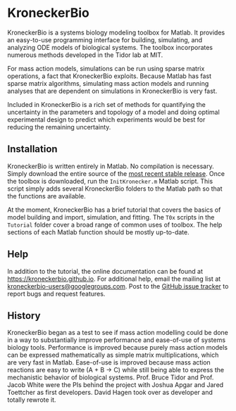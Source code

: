 KroneckerBio
============

KroneckerBio is a systems biology modeling toolbox for Matlab. It provides an easy-to-use programming interface for building, simulating, and analyzing ODE models of biological systems. The toolbox incorporates numerous methods developed in the Tidor lab at MIT.

For mass action models, simulations can be run using sparse matrix operations, a fact that KroneckerBio exploits. Because Matlab has fast sparse matrix algorithms, simulating mass action models and running analyses that are dependent on simulations in KroneckerBio is very fast.

Included in KroneckerBio is a rich set of methods for quantifying the uncertainty in the parameters and topology of a model and doing optimal experimental design to predict which experiments would be best for reducing the remaining uncertainty.

Installation
------------

KroneckerBio is written entirely in Matlab. No compilation is necessary. Simply download the entire source of the [most recent stable release](https://github.com/kroneckerbio/kroneckerbio/archive/stable.zip). Once the toolbox is downloaded, run the `InitKronecker.m` Matlab script. This script simply adds several KroneckerBio folders to the Matlab path so that the functions are available.

At the moment, KroneckerBio has a brief tutorial that covers the basics of model building and import, simulation, and fitting. The `T0x` scripts in the `Tutorial` folder cover a broad range of common uses of toolbox. The help sections of each Matlab function should be mostly up-to-date.

Help
----

In addition to the tutorial, the online documentation can be found at https://kroneckerbio.github.io. For additional help, email the mailing list at kroneckerbio-users@googlegroups.com. Post to the [GitHub issue tracker](https://github.com/kroneckerbio/kroneckerbio/issues) to report bugs and request features.

History
-------

KroneckerBio began as a test to see if mass action modelling could be done in a way to substantially improve performance and ease-of-use of systems biology tools. Performance is improved because purely mass action models can be expressed mathematically as simple matrix multiplications, which are very fast in Matlab. Ease-of-use is improved because mass action reactions are easy to write (A + B -> C) while still being able to express the mechanistic behavior of biological systems. Prof. Bruce Tidor and Prof. Jacob White were the PIs behind the project with Joshua Apgar and Jared Toettcher as first developers. David Hagen took over as developer and totally rewrote it.
